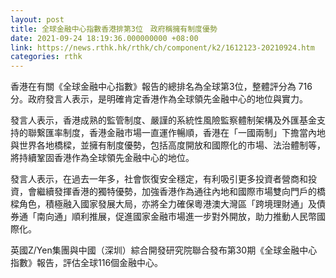 ```yaml
---
layout: post
title: 全球金融中心指數香港排第3位　政府稱擁有制度優勢
date: 2021-09-24 18:19:36.000000000 +08:00
link: https://news.rthk.hk/rthk/ch/component/k2/1612123-20210924.htm
categories: rthk
---
```


香港在有關《全球金融中心指數》報告的總排名為全球第3位，整體評分為 716分。政府發言人表示，是明確肯定香港作為全球領先金融中心的地位與實力。

發言人表示，香港成熟的監管制度、嚴謹的系統性風險監察體制架構及外匯基金支持的聯繋匯率制度，香港金融市場一直運作暢順，香港在「一國兩制」下擔當內地與世界各地橋樑，並擁有制度優勢，包括高度開放和國際化的市場、法治體制等，將持續鞏固香港作為全球領先金融中心的地位。

發言人表示，在過去一年多，社會恢復安全穩定，有利吸引更多投資者營商和投資，會繼續發揮香港的獨特優勢，加強香港作為通往內地和國際市場雙向門戶的橋樑角色，積極融入國家發展大局，亦將全力確保粵港澳大灣區「跨境理財通」及債券通「南向通」順利推展，促進國家金融市場進一步對外開放，助力推動人民幣國際化。

英國Z/Yen集團與中國（深圳）綜合開發研究院聯合發布第30期《全球金融中心指數》報告，評估全球116個金融中心。
